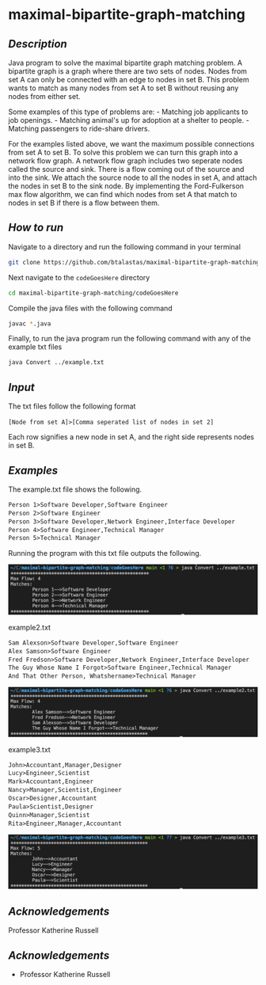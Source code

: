# maximal-bipartite-graph-matching

## ***Description***

Java program to solve the maximal bipartite graph matching problem. A bipartite graph is a graph where there are two sets of nodes. Nodes from set A can only be connected with an edge to nodes in set B. This problem wants to match as many nodes from set A to set B without reusing any nodes from either set.

Some examples of this type of problems are:
    - Matching job applicants to job openings.
    - Matching animal's up for adoption at a shelter to people.
    - Matching passengers to ride-share drivers.

For the examples listed above, we want the maximum possible connections from set A to set B. To solve this problem we can turn this graph into a network flow graph. A network flow graph includes two seperate nodes called the source and sink. There is a flow coming out of the source and into the sink. We attach the source node to all the nodes in set A, and attach the nodes in set B to the sink node. By implementing the Ford-Fulkerson max flow algorithm, we can find which nodes from set A that match to nodes in set B if there is a flow between them.

## ***How to run***

Navigate to a directory and run the following command in your terminal

```sh
git clone https://github.com/btalastas/maximal-bipartite-graph-matching.git
```

Next navigate to the `codeGoesHere` directory

```sh
cd maximal-bipartite-graph-matching/codeGoesHere
```

Compile the java files with the following command

```sh
javac *.java
```

Finally, to run the java program run the following command with any of the example txt files

```sh
java Convert ../example.txt
```

## ***Input***

The txt files follow the following format

`[Node from set A]>[Comma seperated list of nodes in set 2]`

Each row signifies a new node in set A, and the right side represents nodes in set B.

## ***Examples***

The example.txt file shows the following.

```txt
Person 1>Software Developer,Software Engineer
Person 2>Software Engineer
Person 3>Software Developer,Network Engineer,Interface Developer
Person 4>Software Engineer,Technical Manager
Person 5>Technical Manager
```

Running the program with this txt file outputs the following.

![example.txt][example]

example2.txt

```txt
Sam Alexson>Software Developer,Software Engineer
Alex Samson>Software Engineer
Fred Fredson>Software Developer,Network Engineer,Interface Developer
The Guy Whose Name I Forgot>Software Engineer,Technical Manager
And That Other Person, Whatshername>Technical Manager
```

![example2.txt][example2]

example3.txt

```txt
John>Accountant,Manager,Designer
Lucy>Engineer,Scientist
Mark>Accountant,Engineer
Nancy>Manager,Scientist,Engineer
Oscar>Designer,Accountant
Paula>Scientist,Designer
Quinn>Manager,Scientist
Rita>Engineer,Manager,Accountant
```

![example3.txt][example3]

## ***Acknowledgements***

Professor Katherine Russell

## ***Acknowledgements***

- Professor Katherine Russell


[example]: ./pics/example.png
[example2]: ./pics/example2.png
[example3]: ./pics/example3.png
